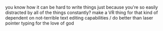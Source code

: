 you know how it can be hard to write things just because you're so easily distracted by all of the things constantly?
make a VR thing for that
kind of dependent on not-terrible text editing capabilities / do better than laser pointer typing for the love of god